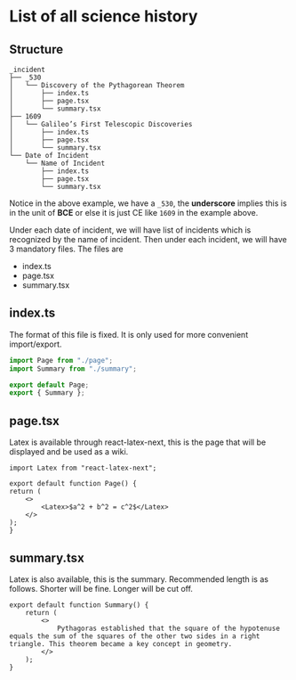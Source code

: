 # List of all science history

## Structure

```none
_incident
├── _530
│   └── Discovery of the Pythagorean Theorem
│       ├── index.ts
│       ├── page.tsx
│       └── summary.tsx
├── 1609
│   └── Galileo’s First Telescopic Discoveries
│       ├── index.ts
│       ├── page.tsx
│       └── summary.tsx
└── Date of Incident
    └── Name of Incident
        ├── index.ts
        ├── page.tsx
        └── summary.tsx
```

Notice in the above example, we have a `_530`, the **underscore** implies this is in the unit of **BCE** or else it is just CE like `1609` in the example above.

Under each date of incident, we will have list of incidents which is recognized by the name of incident. Then under each incident, we will have 3 mandatory files. The files are

- index.ts
- page.tsx
- summary.tsx

## index.ts

The format of this file is fixed. It is only used for more convenient import/export.

```ts
import Page from "./page";
import Summary from "./summary";

export default Page;
export { Summary };
```

## page.tsx

Latex is available through react-latex-next, this is the page that will be displayed and be used as a wiki.

```tsx
import Latex from "react-latex-next";

export default function Page() {
return (
    <>
        <Latex>$a^2 + b^2 = c^2$</Latex>
    </>
);
}
```

## summary.tsx

Latex is also available, this is the summary. Recommended length is as follows. Shorter will be fine. Longer will be cut off.

```tsx
export default function Summary() {
    return (
        <>
            Pythagoras established that the square of the hypotenuse equals the sum of the squares of the other two sides in a right triangle. This theorem became a key concept in geometry.
        </>
    );
}
```
